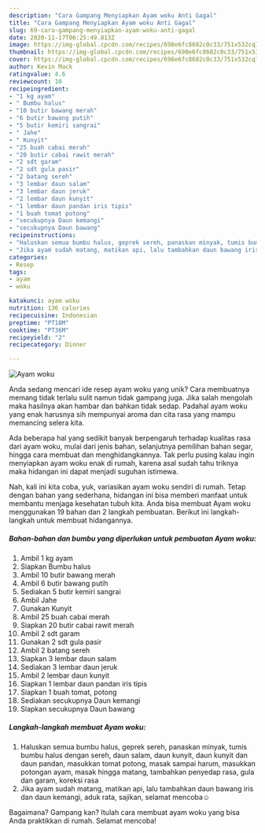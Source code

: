 ```yaml
---
description: "Cara Gampang Menyiapkan Ayam woku Anti Gagal"
title: "Cara Gampang Menyiapkan Ayam woku Anti Gagal"
slug: 69-cara-gampang-menyiapkan-ayam-woku-anti-gagal
date: 2020-11-17T06:25:49.813Z
image: https://img-global.cpcdn.com/recipes/698e6fc8682c0c33/751x532cq70/ayam-woku-foto-resep-utama.jpg
thumbnail: https://img-global.cpcdn.com/recipes/698e6fc8682c0c33/751x532cq70/ayam-woku-foto-resep-utama.jpg
cover: https://img-global.cpcdn.com/recipes/698e6fc8682c0c33/751x532cq70/ayam-woku-foto-resep-utama.jpg
author: Kevin Mack
ratingvalue: 4.6
reviewcount: 10
recipeingredient:
- "1 kg ayam"
- " Bumbu halus"
- "10 butir bawang merah"
- "6 butir bawang putih"
- "5 butir kemiri sangrai"
- " Jahe"
- " Kunyit"
- "25 buah cabai merah"
- "20 butir cabai rawit merah"
- "2 sdt garam"
- "2 sdt gula pasir"
- "2 batang sereh"
- "3 lembar daun salam"
- "3 lembar daun jeruk"
- "2 lembar daun kunyit"
- "1 lembar daun pandan iris tipis"
- "1 buah tomat potong"
- "secukupnya Daun kemangi"
- "secukupnya Daun bawang"
recipeinstructions:
- "Haluskan semua bumbu halus, geprek sereh, panaskan minyak, tumis bumbu halus dengan sereh, daun salam, daun kunyit, daun kunyit dan daun pandan, masukkan tomat potong, masak sampai harum, masukkan potongan ayam, masak hingga matang, tambahkan penyedap rasa, gula dan garam, koreksi rasa"
- "Jika ayam sudah matang, matikan api, lalu tambahkan daun bawang iris dan daun kemangi, aduk rata, sajikan, selamat mencoba☺️"
categories:
- Resep
tags:
- ayam
- woku

katakunci: ayam woku 
nutrition: 136 calories
recipecuisine: Indonesian
preptime: "PT18M"
cooktime: "PT36M"
recipeyield: "2"
recipecategory: Dinner

---
```



![Ayam woku](https://img-global.cpcdn.com/recipes/698e6fc8682c0c33/751x532cq70/ayam-woku-foto-resep-utama.jpg)

Anda sedang mencari ide resep ayam woku yang unik? Cara membuatnya memang tidak terlalu sulit namun tidak gampang juga. Jika salah mengolah maka hasilnya akan hambar dan bahkan tidak sedap. Padahal ayam woku yang enak harusnya sih mempunyai aroma dan cita rasa yang mampu memancing selera kita.

Ada beberapa hal yang sedikit banyak berpengaruh terhadap kualitas rasa dari ayam woku, mulai dari jenis bahan, selanjutnya pemilihan bahan segar, hingga cara membuat dan menghidangkannya. Tak perlu pusing kalau ingin menyiapkan ayam woku enak di rumah, karena asal sudah tahu triknya maka hidangan ini dapat menjadi suguhan istimewa.




Nah, kali ini kita coba, yuk, variasikan ayam woku sendiri di rumah. Tetap dengan bahan yang sederhana, hidangan ini bisa memberi manfaat untuk membantu menjaga kesehatan tubuh kita. Anda bisa membuat Ayam woku menggunakan 19 bahan dan 2 langkah pembuatan. Berikut ini langkah-langkah untuk membuat hidangannya.

<!--inarticleads1-->

##### Bahan-bahan dan bumbu yang diperlukan untuk pembuatan Ayam woku:

1. Ambil 1 kg ayam
1. Siapkan  Bumbu halus
1. Ambil 10 butir bawang merah
1. Ambil 6 butir bawang putih
1. Sediakan 5 butir kemiri sangrai
1. Ambil  Jahe
1. Gunakan  Kunyit
1. Ambil 25 buah cabai merah
1. Siapkan 20 butir cabai rawit merah
1. Ambil 2 sdt garam
1. Gunakan 2 sdt gula pasir
1. Ambil 2 batang sereh
1. Siapkan 3 lembar daun salam
1. Sediakan 3 lembar daun jeruk
1. Ambil 2 lembar daun kunyit
1. Siapkan 1 lembar daun pandan iris tipis
1. Siapkan 1 buah tomat, potong
1. Sediakan secukupnya Daun kemangi
1. Siapkan secukupnya Daun bawang




<!--inarticleads2-->

##### Langkah-langkah membuat Ayam woku:

1. Haluskan semua bumbu halus, geprek sereh, panaskan minyak, tumis bumbu halus dengan sereh, daun salam, daun kunyit, daun kunyit dan daun pandan, masukkan tomat potong, masak sampai harum, masukkan potongan ayam, masak hingga matang, tambahkan penyedap rasa, gula dan garam, koreksi rasa
1. Jika ayam sudah matang, matikan api, lalu tambahkan daun bawang iris dan daun kemangi, aduk rata, sajikan, selamat mencoba☺️




Bagaimana? Gampang kan? Itulah cara membuat ayam woku yang bisa Anda praktikkan di rumah. Selamat mencoba!
